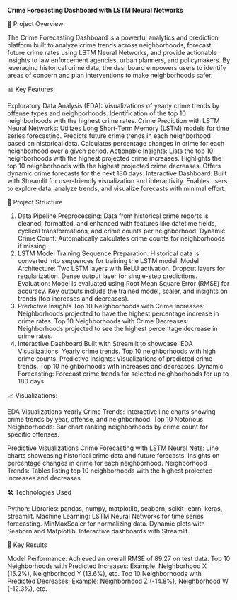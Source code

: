 **Crime Forecasting Dashboard with LSTM Neural Networks**


🚓 Project Overview:


The Crime Forecasting Dashboard is a powerful analytics and prediction platform built to analyze crime trends across neighborhoods, forecast future crime rates using LSTM Neural Networks, and provide actionable insights to law enforcement agencies, urban planners, and policymakers. By leveraging historical crime data, the dashboard empowers users to identify areas of concern and plan interventions to make neighborhoods safer.


📊 Key Features:


Exploratory Data Analysis (EDA):
Visualizations of yearly crime trends by offense types and neighborhoods.
Identification of the top 10 neighborhoods with the highest crime rates.
Crime Prediction with LSTM Neural Networks:
Utilizes Long Short-Term Memory (LSTM) models for time series forecasting.
Predicts future crime trends in each neighborhood based on historical data.
Calculates percentage changes in crime for each neighborhood over a given period.
Actionable Insights:
Lists the top 10 neighborhoods with the highest projected crime increases.
Highlights the top 10 neighborhoods with the highest projected crime decreases.
Offers dynamic crime forecasts for the next 180 days.
Interactive Dashboard:
Built with Streamlit for user-friendly visualization and interactivity.
Enables users to explore data, analyze trends, and visualize forecasts with minimal effort.


📂 Project Structure


1. Data Pipeline
Preprocessing: Data from historical crime reports is cleaned, formatted, and enhanced with features like datetime fields, cyclical transformations, and crime counts per neighborhood.
Dynamic Crime Count: Automatically calculates crime counts for neighborhoods if missing.
2. LSTM Model Training
Sequence Preparation: Historical data is converted into sequences for training the LSTM model.
Model Architecture:
Two LSTM layers with ReLU activation.
Dropout layers for regularization.
Dense output layer for single-step predictions.
Evaluation:
Model is evaluated using Root Mean Square Error (RMSE) for accuracy.
Key outputs include the trained model, scaler, and insights on trends (top increases and decreases).
3. Predictive Insights
Top 10 Neighborhoods with Crime Increases:
Neighborhoods projected to have the highest percentage increase in crime rates.
Top 10 Neighborhoods with Crime Decreases:
Neighborhoods projected to see the highest percentage decrease in crime rates.
4. Interactive Dashboard
Built with Streamlit to showcase:
EDA Visualizations:
Yearly crime trends.
Top 10 neighborhoods with high crime counts.
Predictive Insights:
Visualizations of predicted crime trends.
Top 10 neighborhoods with increases and decreases.
Dynamic Forecasting: Forecast crime trends for selected neighborhoods for up to 180 days.


📈 Visualizations:


EDA Visualizations
Yearly Crime Trends:
Interactive line charts showing crime trends by year, offense, and neighborhood.
Top 10 Notorious Neighborhoods:
Bar chart ranking neighborhoods by crime count for specific offenses.


Predictive Visualizations
Crime Forecasting with LSTM Neural Nets:
Line charts showcasing historical crime data and future forecasts.
Insights on percentage changes in crime for each neighborhood.
Neighborhood Trends:
Tables listing top 10 neighborhoods with the highest projected increases and decreases.


🛠️ Technologies Used


Python:
Libraries: pandas, numpy, matplotlib, seaborn, scikit-learn, keras, streamlit.
Machine Learning:
LSTM Neural Networks for time series forecasting.
MinMaxScaler for normalizing data.
Dynamic plots with Seaborn and Matplotlib.
Interactive dashboards with Streamlit.


📜 Key Results


Model Performance:
Achieved an overall RMSE of 89.27 on test data.
Top 10 Neighborhoods with Predicted Increases:
Example: Neighborhood X (15.2%), Neighborhood Y (13.6%), etc.
Top 10 Neighborhoods with Predicted Decreases:
Example: Neighborhood Z (-14.8%), Neighborhood W (-12.3%), etc.
